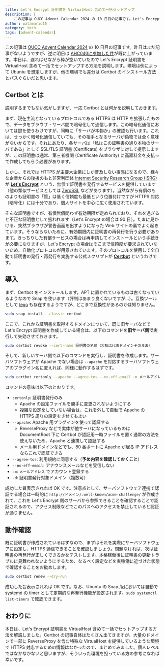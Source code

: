 ```yaml
---
title: Let's Encrypt 証明書を VirtualHost 含めて一括セットアップ
description: |
    この記事は OUCC Advent Calendar 2024 の 10 日目の記事です。Let's Encrypt 証明書を VirtualHost 含めて一括でセットアップする方法を説明します。
author: watamario15
category: tech
tags: [advent-calendar]
---
```


この記事は [OUCC Advent Calendar 2024](https://adventar.org/calendars/10655) の 10 日目の記事です。昨日はまだ記事がないようですが、逆に明日は [AHC040に参加した件](../2024-12-11-ahc040/)が既に上がっています。本日は、遅ればせながら枠が空いていたので Let's Encrypt 証明書を VirtualHost 含めて一括でセットアップする方法を説明します。環境は例によって Ubuntu を想定しますが、他の環境でも差分は Certbot のインストール方法とパスぐらいだと思います。

## Certbot とは

説明するまでもない気がしますが、一応 Certbot とは何かを説明しておきます。

まず、現在主流となっているプロトコルである HTTPS は HTTP を拡張したもので、データをブラウザ・サーバ間で暗号化して通信します。この暗号化通信においては鍵を使うわけですが、同時に「サーバが本物か」の確認も行います。これは、せっかく暗号化通信していても、その相手となるサーバが偽物では全く意味がないからです。それにあたり、各サーバは「私はこの証明書の通り本物のサーバである」として SSL/TLS 証明書 (Certificate) をブラウザに対して提示しますが、この証明書は通常、第三者機関 (Certificate Authority) に高額料金を支払って作成してもらう必要があります。

しかし、それでは HTTPS が主要大企業にしか普及しない事態になるので、様々な企業からの後援のもと非営利団体 [Internet Security Research Group (ISRG)](https://www.abetterinternet.org/) が **[Let's Encrypt](https://letsencrypt.org/ja/)** という、無償で証明書を発行するサービスを提供しています（他の類似サービスとしては [ZeroSSL](https://zerossl.com/) などがあります）。当然ながら有償のものよりも証明書の「質」は低く信頼度も最低という位置付けですが HTTPS 対応（暗号化）には十分であり、個人サイトを中心に広く使用されています。

そんな証明書ですが、有償無償問わず有効期限が定められており、それを過ぎると不正な証明書として扱われます（Let's Encrypt の場合は 90 日）。たまに見かける、突然ブラウザが警告画面を出すようになった Web サイトの裏でよく起きています。そうならないために、有効期限内に証明書の再発行を行う必要があります。きっちりした有償サービスの場合は再申請してインストールという手続きが必要になりますが、Let's Encrypt の場合はそこまで信頼度が要求されていないため、自動化プロトコルが用意されています。そのプロトコルを使用して全自動で証明書の発行・再発行を実施する公式スクリプトが **[Certbot](https://certbot.eff.org/)** というわけです。

## 導入

まず、Certbot をインストールします。APT に置かれているものは古くなっているようなので Snap を使います（評判はあまり良くないですが...）。互換ツールとして [lego](https://github.com/go-acme/lego) も存在するようですが、どこまで互換性があるのかは知りません。

```sh
sudo snap install --classic certbot
```

ここで、これから証明書を取得するドメインについて、既に旧サーバなどで Let's Encrypt 証明書を作成している場合は、以下のコマンドを**旧サーバ側で**実行して失効させておきます。

```sh
sudo certbot revoke --cert-name 証明書の名前（大抵は代表ドメインそのまま）
```

そして、新しいサーバ側で以下のコマンドを実行し、証明書を作成します。サーバソフトウェアが Apache でない場合は `--apache` を対応するサーバソフトウェアのプラグイン名に変えれば、同様に動作するはずです。

```sh
sudo certbot certonly --apache --agree-tos --no-eff-email -m メールアドレス -d ドメイン1 -d ドメイン2 -d ...
```

コマンドの意味は以下のとおりです。

- `certonly`: 証明書発行のみ
  - Apache の設定ファイルを勝手に変更されないようにする
  - 複雑な設定をしていない場合は、これを外して自動で Apache の HTTPS 周りの設定をさせてもよい
- `--apache`: Apache 用プラグインを使って認証する
  - ReverseProxy などで実体が他サーバになっているものは DocumentRoot 下に Certbot が認証用一時ファイルを置く通常の方法を使えないため、Apache と連携して認証する
  - メール用ドメインなどでも、80 番ポートに Apache が居る IP アドレスならこれで認証できる
- `--agree-tos`: 利用規約に同意する（**予め内容を確認しておくこと**）
- `--no-eff-email`: アナウンスメールなどを受信しない
- `-m`: `メールアドレス` でアカウント登録する
- `-d`: 証明書発行対象ドメイン（複数可）

成功した旨表示されれば OK です。注意点として、サーバソフトウェア連携で認証する場合は一時的に `http://ドメイン/.well-known/acme-challenge/` が作成されて、これを Let's Encrypt 側のサーバから参照できることを確認することで認証されるので、アクセス制限などでこのパスへのアクセスを禁止していると認証が通りません。

## 動作確認

既に証明書が作成されているはずなので、まずはそれを実際にサーバソフトウェアに設定し、HTTPS 通信できることを確認しましょう。問題なければ、次は証明書の再発行が正しくできるかをテストします。本格稼働後に証明書の更新トラブルに見舞われないようにするため、なるべく設定などを実稼働に近づけた状態で確認することをお勧めします。

```sh
sudo certbot renew --dry-run
```

成功した旨表示されれば OK です。なお、Ubuntu の Snap 版においては自動で systemd の timer として定期的な再発行機能が設定されます。`sudo systemctl list-timers` で確認できます。

## おわりに

本日は、Let's Encrypt 証明書を VirtualHost 含めて一括でセットアップする方法を解説しました。Certbot の記事自体はたくさん出てきますが、大量のドメインで一部に ReverseProxy を含む特殊な VirtualHost を提供しているような環境で HTTPS 対応するための情報はなかったので、まとめてみました。個人レベルではなかなかないと思いますが、そういった環境を担っている方の参考になれば幸いです。
